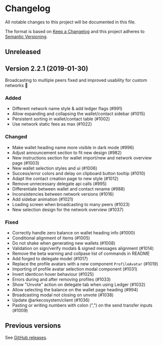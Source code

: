 # Changelog

All notable changes to this project will be documented in this file.

The format is based on [Keep a Changelog](http://keepachangelog.com/en/1.0.0/)
and this project adheres to [Semantic Versioning](http://semver.org/spec/v2.0.0.html).

## Unreleased

## Version 2.2.1 (2019-01-30)

Broadcasting to multiple peers fixed and improved usability for custom networks 🐛

### Added

- Different network name style & add ledger flags (#991)
- Allow expanding and collapsing the wallet/contact sidebar (#1015)
- Persistent sorting in wallet/contact table (#1002)
- Use network static fees as max (#1022)

### Changed

- Make wallet heading name more visible in dark mode (#996)
- Adjust announcement section to fit new design (#982)
- New instructions section for wallet import/new and network overview page (#1003)
- New wallet selection styles and ui (#1006)
- Success/error colors and delay on clipboard button tooltip (#1010)
- Adapt the contact creation page to new style (#1012)
- Remove unnecessary delegate api calls (#995)
- Differentiate between wallet and contact rename (#988)
- Inconsistencies between network versions (#1016)
- Add sidebar animation (#1021)
- Loading screen when broadcasting to many peers (#1023)
- New selection design for the network overview (#1037)

### Fixed

- Correctly handle zero balance on wallet heading info (#1000)
- Conditional alignment of items (#1005)
- Do not shake when generating new wallets (#1008)
- Validation on sign/verify modals & signed messages alignment (#1014)
- Remove the beta warning and collpase list of commands in README
- Add forged to delegate model (#1017)
- Replace the profile avatars with a new component `ProfileAvatar` (#1019)
- Importing of profile avatar selection modal component (#1031)
- Invert identicon hover behaviour (#1025)
- Errors during and after removing profiles (#1033)
- Show "Unvote" action on delegate tab when using Ledger (#1032)
- Allow selecting the balance on the wallet page heading (#994)
- Broadcasting modal not closing on unvote (#1038)
- Update @arkecosystem/client (#1036)
- Pasting or writing numbers with colon (",") on the send transfer inputs (#1009)

## Previous versions

See [GitHub releases](https://github.com/XPHChain/desktop-wallet/releases).
